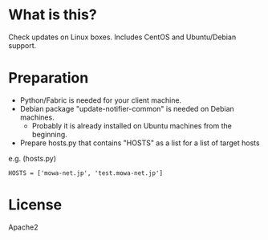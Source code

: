 # What is this?

Check updates on Linux boxes. Includes CentOS and Ubuntu/Debian support.

# Preparation

* Python/Fabric is needed for your client machine.
* Debian package "update-notifier-common" is needed on Debian machines.
    * Probably it is already installed on Ubuntu machines from the beginning.
* Prepare hosts.py that contains "HOSTS" as a list for a list of target hosts

e.g. (hosts.py)

    HOSTS = ['mowa-net.jp', 'test.mowa-net.jp']

# License

Apache2

